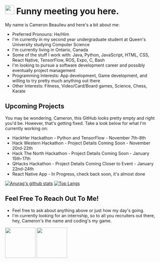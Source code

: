 <h1><img src="https://emojis.slackmojis.com/emojis/images/1531849430/4246/blob-sunglasses.gif?1531849430" width="30"/> Funny meeting you here.</h1>
My name is Cameron Beaulieu and here's a bit about me:

+ Preferred Pronouns: He/Him
+ I'm currently in my second year undergraduate student at Queen's University studying Computer Science 
+ I'm currently living in Ontario, Canada 
+ Some of the stuff I work with: Java, Python, JavaScript, HTML, CSS, React Native, TensorFlow, ROS, Expo, C, Bash
+ I'm looking to pursue a software development career and possibly eventually project management
+ Programming Interests: App development, Game development, and willing to try pretty much anything out there
+ Other Interests: Fitness, Video/Card/Board games, Science, Chess, Karate

## Upcoming Projects
You may be wondering, Cameron, this GitHub looks pretty empty and right you'd be. However, that's getting fixed. Take a look below for what I'm currently working on: 

+ HackHer Hackathon - Python and TensorFlow - November 7th-8th 
+ Hack Western Hackathon - Project Details Coming Soon - November 20rd-22th
+ Hack The North Hackathon - Project Details Coming Soon - January 15th-17th
+ QHacks Hackathon - Project Details Coming Closer to Event - January 22nd-24th 
+ React Native App - In Progress, check back soon, it's almost done




[![Anurag's github stats](https://github-readme-stats.vercel.app/api?username=Cameron-Beaulieu&hide=prs,contribs&show_icons=true&theme=dracula)](https://github.com/anuraghazra/github-readme-stats)
[![Top Langs](https://github-readme-stats.vercel.app/api/top-langs/?username=Cameron-Beaulieu&layout=compact)](https://github.com/anuraghazra/github-readme-stats)

## Feel Free To Reach Out To Me!
+ Feel free to ask about anything above or just how my day's going. 
+ I'm currently looking for an internship, so to all you recruiters out there, hey, Cameron's the name and coding's my game.

<p float="left">
          <a href="https://www.linkedin.com/in/cameron-beaulieu/"><img height=100 src="https://icons-for-free.com/iconfiles/png/512/sc+linkedin-131965017554733397.png"></a>
          <a href="mailto:19cgb@queensu.ca"><img height=100 src="https://cdn4.iconfinder.com/data/icons/ionicons/512/icon-email-512.png"></a></div>
</p>